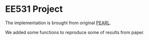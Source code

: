# EE531 Project

The implementation is brought from original [PEARL](https://github.com/katerakelly/oyster).

We added some functions to reproduce some of results from paper.